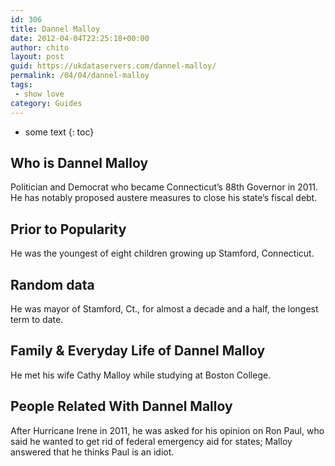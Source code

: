 ```yaml
---
id: 306
title: Dannel Malloy
date: 2012-04-04T22:25:18+00:00
author: chito
layout: post
guid: https://ukdataservers.com/dannel-malloy/
permalink: /04/04/dannel-malloy
tags:
 - show love
category: Guides
---
```


* some text
{: toc}


## Who is  Dannel Malloy
                  
                  
                  
Politician and Democrat who became Connecticut&#8217;s 88th Governor in 2011. He has notably proposed austere measures to close his state&#8217;s fiscal debt.
                  
                
                
                
## Prior to Popularity 
                  
                  
                  
He was the youngest of eight children growing up Stamford, Connecticut.
                  
                
                
                
## Random data 
                  
                  
                  
He was mayor of Stamford, Ct., for almost a decade and a half, the longest term to date.
                  
                
                
                
## Family & Everyday Life of Dannel Malloy
                  
                  
                  
He met his wife Cathy Malloy while studying at Boston College.
                  
                
                
                
## People Related With  Dannel Malloy
                  
                  
                  
After Hurricane Irene in 2011, he was asked for his opinion on Ron Paul, who said he wanted to get rid of federal emergency aid for states; Malloy answered that he thinks Paul is an idiot.
                  
                
              
            
          
          
          
    
    
  
